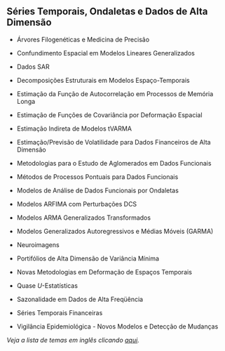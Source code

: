 ﻿## Séries Temporais, Ondaletas e Dados de Alta Dimensão

-   Árvores Filogenéticas e Medicina de Precisão

-   Confundimento Espacial em Modelos Lineares Generalizados

-   Dados SAR

-   Decomposições Estruturais em Modelos Espaço-Temporais

-   Estimação da Função de Autocorrelação em Processos de Memória Longa

-   Estimação de Funções de Covariância por Deformação Espacial

-   Estimação Indireta de Modelos tVARMA

-   Estimação/Previsão de Volatilidade para Dados Financeiros de Alta Dimensão

-   Metodologias para o Estudo de Aglomerados em Dados Funcionais

-   Métodos de Processos Pontuais para Dados Funcionais

-   Modelos de Análise de Dados Funcionais por Ondaletas

-   Modelos ARFIMA com Perturbações DCS

-   Modelos ARMA Generalizados Transformados

-   Modelos Generalizados Autoregressivos e Médias Móveis (GARMA)

-   Neuroimagens

-   Portifólios de Alta Dimensão de Variância Mínima

-   Novas Metodologias em Deformação de Espaços Temporais

-   Quase *U*-Estatísticas

-   Sazonalidade em Dados de Alta Freqüência

-   Séries Temporais Financeiras

-   Vigilância Epidemiológica - Novos Modelos e Detecção de Mudanças

*Veja a lista de temas em inglês clicando [aqui](temas_ENG.md).*